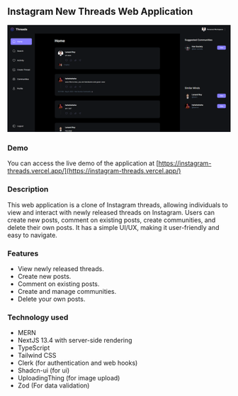 ## Instagram New Threads Web Application

![App Screenshot](./public/screenshot.png)

### Demo

You can access the live demo of the application at [https://instagram-threads.vercel.app/](https://instagram-threads.vercel.app/)

### Description

This web application is a clone of Instagram threads, allowing individuals to view and interact with newly released threads on Instagram. Users can create new posts, comment on existing posts, create communities, and delete their own posts. It has a simple UI/UX, making it user-friendly and easy to navigate.

### Features

- View newly released threads.
- Create new posts.
- Comment on existing posts.
- Create and manage communities.
- Delete your own posts.

### Technology used 

- MERN
- NextJS 13.4 with server-side rendering
- TypeScript
- Tailwind CSS
- Clerk (for authentication and web hooks)
- Shadcn-ui (for ui)
- UploadingThing (for image upload)
- Zod (For data validation)



